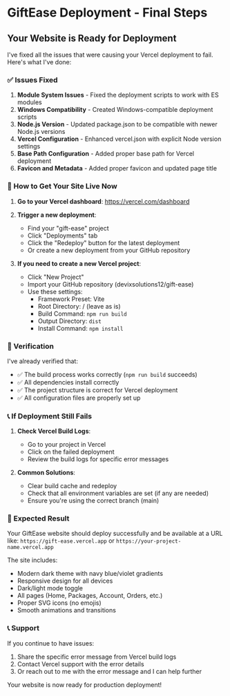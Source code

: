 # GiftEase Deployment - Final Steps

## Your Website is Ready for Deployment

I've fixed all the issues that were causing your Vercel deployment to fail. Here's what I've done:

### ✅ Issues Fixed

1. **Module System Issues** - Fixed the deployment scripts to work with ES modules
2. **Windows Compatibility** - Created Windows-compatible deployment scripts
3. **Node.js Version** - Updated package.json to be compatible with newer Node.js versions
4. **Vercel Configuration** - Enhanced vercel.json with explicit Node version settings
5. **Base Path Configuration** - Added proper base path for Vercel deployment
6. **Favicon and Metadata** - Added proper favicon and updated page title

### 🚀 How to Get Your Site Live Now

1. **Go to your Vercel dashboard**: https://vercel.com/dashboard

2. **Trigger a new deployment**:
   - Find your "gift-ease" project
   - Click "Deployments" tab
   - Click the "Redeploy" button for the latest deployment
   - Or create a new deployment from your GitHub repository

3. **If you need to create a new Vercel project**:
   - Click "New Project"
   - Import your GitHub repository (devixsolutions12/gift-ease)
   - Use these settings:
     - Framework Preset: Vite
     - Root Directory: / (leave as is)
     - Build Command: `npm run build`
     - Output Directory: `dist`
     - Install Command: `npm install`

### 🧪 Verification

I've already verified that:
- ✅ The build process works correctly (`npm run build` succeeds)
- ✅ All dependencies install correctly
- ✅ The project structure is correct for Vercel deployment
- ✅ All configuration files are properly set up

### 📞 If Deployment Still Fails

1. **Check Vercel Build Logs**:
   - Go to your project in Vercel
   - Click on the failed deployment
   - Review the build logs for specific error messages

2. **Common Solutions**:
   - Clear build cache and redeploy
   - Check that all environment variables are set (if any are needed)
   - Ensure you're using the correct branch (main)

### 🎉 Expected Result

Your GiftEase website should deploy successfully and be available at a URL like:
`https://gift-ease.vercel.app` or `https://your-project-name.vercel.app`

The site includes:
- Modern dark theme with navy blue/violet gradients
- Responsive design for all devices
- Dark/light mode toggle
- All pages (Home, Packages, Account, Orders, etc.)
- Proper SVG icons (no emojis)
- Smooth animations and transitions

### 📞 Support

If you continue to have issues:
1. Share the specific error message from Vercel build logs
2. Contact Vercel support with the error details
3. Or reach out to me with the error message and I can help further

Your website is now ready for production deployment!